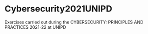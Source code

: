 # Cybersecurity2021UNIPD
Exercises carried out during the CYBERSECURITY: PRINCIPLES AND PRACTICES 2021-22 at UNIPD
